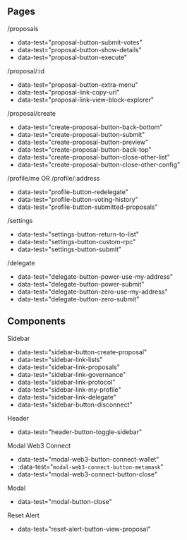 ## Pages

/proposals 
  - data-test="proposal-button-submit-votes"
  - data-test="proposal-button-show-details"
  - data-test="proposal-button-execute"

/proposal/:id
  - data-test="proposal-button-extra-menu"
  - data-test="proposal-link-copy-url"
  - data-test="proposal-link-view-block-explorer"

/proposal/create 
  - data-test="create-proposal-button-back-bottom”
  - data-test="create-proposal-button-submit"
  - data-test="create-proposal-button-preview"
  - data-test="create-proposal-button-back-top"
  - data-test="create-proposal-button-close-other-list"
  - data-test="create-proposal-button-close-other-config"

/profile/me OR /profile/:address
  - data-test="profile-button-redelegate"
  - data-test="profile-button-voting-history"
  - data-test="profile-button-submitted-proposals"

/settings
  - data-test="settings-button-return-to-list"
  - data-test="settings-button-custom-rpc"
  - data-test="settings-button-submit"

/delegate
  - data-test="delegate-button-power-use-my-address"
  - data-test="delegate-button-power-submit"
  - data-test="delegate-button-zero-use-my-address"
  - data-test="delegate-button-zero-submit"


## Components

Sidebar    
  - data-test="sidebar-button-create-proposal"
  - data-test="sidebar-link-lists"
  - data-test="sidebar-link-proposals"
  - data-test="sidebar-link-governance"
  - data-test="sidebar-link-protocol"
  - data-test="sidebar-link-my-profile"
  - data-test="sidebar-link-delegate"
  - data-test="sidebar-button-disconnect"

Header
  - data-test="header-button-toggle-sidebar"

Modal Web3 Connect
  - data-test="modal-web3-button-connect-wallet"
  - :data-test="`modal-web3-connect-button-metamask`"
  - data-test="modal-web3-connect-button-close"

Modal 
  - data-test="modal-button-close"

Reset Alert
  - data-test="reset-alert-button-view-proposal"

